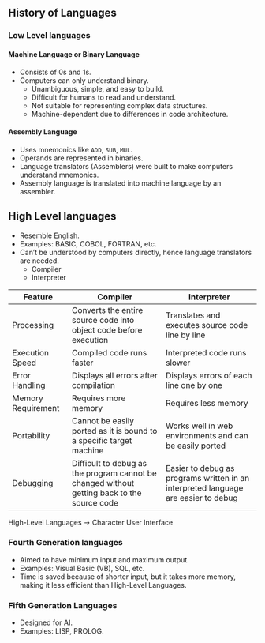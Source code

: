 ## History of Languages

### Low Level languages

#### Machine Language or Binary Language
- Consists of 0s and 1s.
- Computers can only understand binary.
    - Unambiguous, simple, and easy to build.
    - Difficult for humans to read and understand.
    - Not suitable for representing complex data structures.
    - Machine-dependent due to differences in code architecture.


#### Assembly Language
- Uses mnemonics like `ADD`, `SUB`, `MUL`.
- Operands are represented in binaries.
- Language translators (Assemblers) were built to make computers understand mnemonics.
- Assembly language is translated into machine language by an assembler.


## High Level languages

- Resemble English.
- Examples: BASIC, COBOL, FORTRAN, etc.
- Can’t be understood by computers directly, hence language translators are needed.
  - Compiler
  - Interpreter

| Feature            | Compiler                                                                                    | Interpreter                                                                        |
|--------------------|---------------------------------------------------------------------------------------------|------------------------------------------------------------------------------------|
| Processing         | Converts the entire source code into object code before execution                           | Translates and executes source code line by line                                   |
| Execution Speed    | Compiled code runs faster                                                                   | Interpreted code runs slower                                                       |
| Error Handling     | Displays all errors after compilation                                                       | Displays errors of each line one by one                                            |
| Memory Requirement | Requires more memory                                                                        | Requires less memory                                                               |
| Portability        | Cannot be easily ported as it is bound to a specific target machine                         | Works well in web environments and can be easily ported                            |
| Debugging          | Difficult to debug as the program cannot be changed without getting back to the source code | Easier to debug as programs written in an interpreted language are easier to debug |


High-Level Languages -> Character User Interface

### Fourth Generation languages

- Aimed to have minimum input and maximum output.
- Examples: Visual Basic (VB), SQL, etc.
- Time is saved because of shorter input, but it takes more memory, 
making it less efficient than High-Level Languages.

### Fifth Generation Languages

- Designed for AI.
- Examples: LISP, PROLOG.
